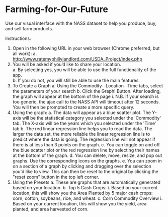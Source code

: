 # Farming-for-Our-Future
Use our visual interface with the NASS dataset to help you produce, buy, and sell farm products.

Instructions:
1.	Open in the following URL in your web browser (Chrome preferred, but all work):
a.	http://www.ratemyphillylandlord.com/USDA_Project/index.php
2.	You will be asked if you’d like to share your location.  
a.	By selecting yes, you will be able to use the full functionality of the app.  
b.	If you do not, you will still be able to use the main features.
3.	To Create a Graph
a.	Using the Commodity--Location--Time tabs, select the parameters of your search
b.	Click the Graph! Button.  After loading, the graph will appear at the bottom of the page
i.	N.B.  If your search is too generic, the ajax call to the NASS API will timeout after 12 seconds.  You will then be prompted to create a more specific query.
4.	Using the graph:
a.	The data will appear as a blue scatter plot. The Y-axis will be the statistical category you selected under the 'Commodity' tab. The X-axis will be the years which you selected under the 'Time' tab
b.	The red linear regression line helps you to read the data. The larger the data set, the more reliable the linear regression line is to predict where the data is going. The regression line will not appear if there is at less than 3 points on the graph.
c.	You can toggle on and off the blue scatter plot or the red regression line by selecting their names at the bottom of the graph.
d.	You can delete, move, resize, and pop out graphs. Use the corresponding icons on the graphs.
e.	You can zoom in on a section of a graph by clicking and dragging over the selection you'd like to view. This can then be reset to the original by clicking the "reset zoom" button in the top left corner.
5.	Using the Presets
a.	These are graphs that are automatically generated based on your location.
b.	Top 5 Cash Crops:
i.	Based on your current location, this will show you the Area Planted by 5 major cash crops: corn, cotton, soybeans, rice, and wheat.
c.	Corn Commodity Overview
i.	Based on your current location, this will show you the yield, area planted, and area harvested of corn.
